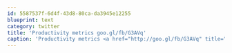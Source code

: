 ```yaml
---
id: 5587537f-6d4f-43d8-80ca-da3945e12255
blueprint: text
category: twitter
title: 'Productivity metrics goo.gl/fb/G3AVq'
caption: 'Productivity metrics <a href="http://goo.gl/fb/G3AVq" title="http://goo.gl/fb/G3AVq" class="link link_untco">goo.gl/fb/G3AVq</a>'
---
```

